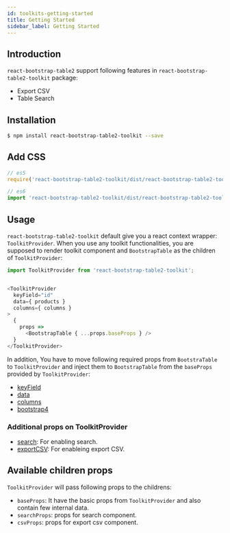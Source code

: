 ```yaml
---
id: toolkits-getting-started
title: Getting Started
sidebar_label: Getting Started
---
```


## Introduction

`react-bootstrap-table2` support following features in `react-bootstrap-table2-toolkit` package:

* Export CSV
* Table Search


## Installation

```sh
$ npm install react-bootstrap-table2-toolkit --save
```

## Add CSS

```js
// es5 
require('react-bootstrap-table2-toolkit/dist/react-bootstrap-table2-toolkit.min.css');

// es6
import 'react-bootstrap-table2-toolkit/dist/react-bootstrap-table2-toolkit.min.css';
```

## Usage

`react-bootstrap-table2-toolkit` default give you a react context wrapper: `ToolkitProvider`. When you use any toolkit functionalities, you are supposed to render toolkit component and `BootstrapTable` as the children of `ToolkitProvider`:

```js
import ToolkitProvider from 'react-bootstrap-table2-toolkit';


<ToolkitProvider
  keyField="id"
  data={ products }
  columns={ columns }
>
  {
    props =>
      <BootstrapTable { ...props.baseProps } />
  }
</ToolkitProvider>
```

In addition, You have to move following required props from `BootstraTable` to `ToolkitProvider` and inject them to `BootstrapTable` from the `baseProps` provided by `ToolkitProvider`:

* [keyField](./table-props.html#keyfield-required-string)
* [data](./table-props.html#data-required-array)
* [columns](./table-props.html#columns-required-object)
* [bootstrap4](./table-props.html#bootstrap4-bool)

### Additional props on ToolkitProvider

* [search](./search-props.html): For enabling search.
* [exportCSV](./export-csv-props.html): For enableing export CSV.

## Available children props

`ToolkitProvider` will pass following props to the childrens:

* `baseProps`: It have the basic props from `ToolkitProvider` and also contain few internal data.
* `searchProps`: props for search component.
* `csvProps`: props for export csv component.
